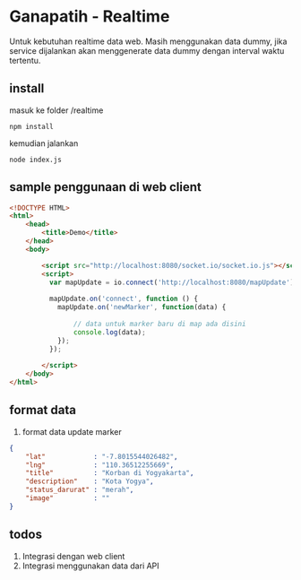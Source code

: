Ganapatih - Realtime
====================

Untuk kebutuhan realtime data web. Masih menggunakan data dummy, jika service dijalankan akan menggenerate data dummy dengan interval waktu tertentu.

install
-------

masuk ke folder /realtime

    npm install
	
kemudian jalankan

    node index.js

sample penggunaan di web client
-------------------------------

```html
<!DOCTYPE HTML>
<html>
    <head>
	    <title>Demo</title>
    </head>
    <body>

	    <script src="http://localhost:8080/socket.io/socket.io.js"></script>
	    <script>
	      var mapUpdate = io.connect('http://localhost:8080/mapUpdate');
	  
	      mapUpdate.on('connect', function () {
		    mapUpdate.on('newMarker', function(data) {
		
			    // data untuk marker baru di map ada disini
			    console.log(data);
		    });
	      });
	  
	    </script>
    </body>
</html>
```
	
format data
-----------

1. format data update marker

```json
{
    "lat"            : "-7.8015544026482",
    "lng"            : "110.36512255669",
    "title"          : "Korban di Yogyakarta",
    "description"    : "Kota Yogya",
    "status_darurat" : "merah",
    "image"          : ""
}
```

todos
-----

1. Integrasi dengan web client
2. Integrasi menggunakan data dari API
